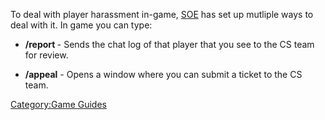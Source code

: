 To deal with player harassment in-game, [SOE](Sony_Online_Entertainment.md) has set up
mutliple ways to deal with it. In game you can type:

- **/report <playername>** - Sends the chat log of that player that
  you see to the CS team for review.

<!-- -->

- **/appeal** - Opens a window where you can submit a ticket to the CS
  team.

[Category:Game Guides](Category:Game_Guides.md)
